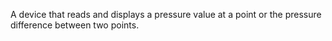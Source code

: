 A device that reads and displays a pressure value at a point or the pressure difference between two points.